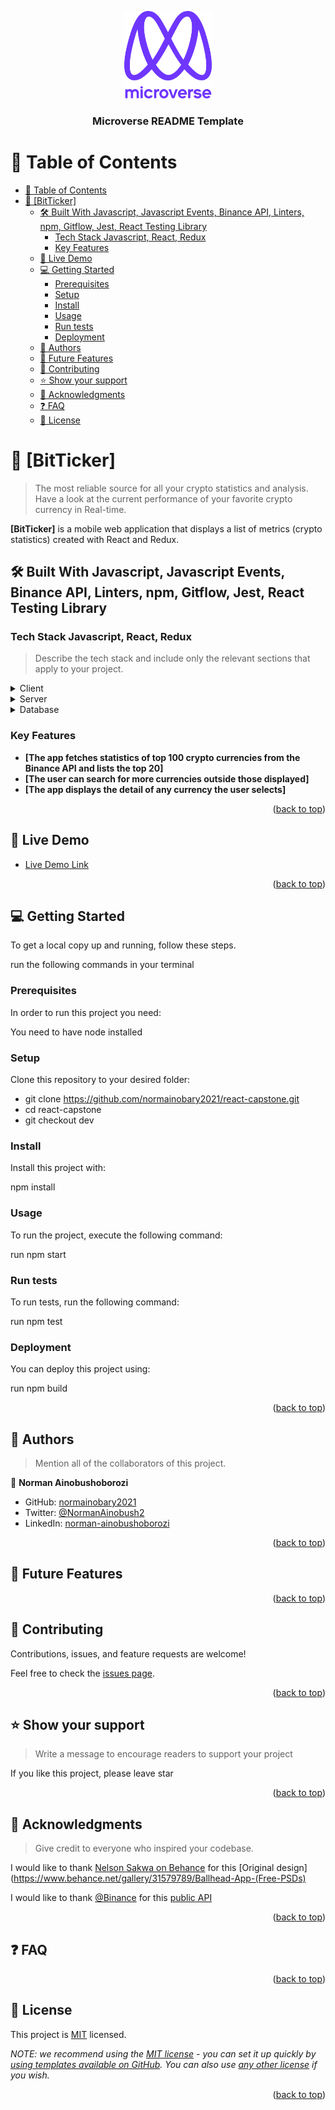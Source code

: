 <a name="readme-top"></a>

<!--
HOW TO USE:
This is an example of how you may give instructions on setting up your project locally.

Modify this file to match your project and remove sections that don't apply.

REQUIRED SECTIONS:
- Table of Contents
- About the Project
  - Built With
  - Live Demo
- Getting Started
- Authors
- Future Features
- Contributing
- Show your support
- Acknowledgements
- License

After you're finished please remove all the comments and instructions!
-->

<div align="center">

  <img src="murple_logo.png" alt="logo" width="140"  height="auto" />
  <br/>

  <h3><b>Microverse README Template</b></h3>

</div>

<!-- TABLE OF CONTENTS -->

# 📗 Table of Contents

- [📗 Table of Contents](#-table-of-contents)
- [📖 \[BitTicker\] ](#-bitticker-)
  - [🛠 Built With Javascript, Javascript Events, Binance API, Linters, npm, Gitflow, Jest, React Testing Library](#-built-with-javascript-javascript-events-binance-api-linters-npm-gitflow-jest-react-testing-library)
    - [Tech Stack Javascript, React, Redux](#tech-stack-javascript-react-redux)
    - [Key Features ](#key-features-)
  - [🚀 Live Demo ](#-live-demo-)
  - [💻 Getting Started ](#-getting-started-)
    - [Prerequisites](#prerequisites)
    - [Setup](#setup)
    - [Install](#install)
    - [Usage](#usage)
    - [Run tests](#run-tests)
    - [Deployment](#deployment)
  - [👥 Authors ](#-authors-)
  - [🔭 Future Features ](#-future-features-)
  - [🤝 Contributing ](#-contributing-)
  - [⭐️ Show your support ](#️-show-your-support-)
  - [🙏 Acknowledgments ](#-acknowledgments-)
  - [❓ FAQ ](#-faq-)
  - [📝 License ](#-license-)

<!-- PROJECT DESCRIPTION -->

# 📖 [BitTicker] <a name="about-project"></a>

> The most reliable source for all your crypto statistics and analysis. Have a look at the current performance of your favorite crypto currency in Real-time.

**[BitTicker]** is a mobile web application that displays a list of metrics (crypto statistics) created with React and Redux.

## 🛠 Built With <a name="built-with">Javascript, Javascript Events, Binance API, Linters, npm, Gitflow, Jest, React Testing Library</a>

### Tech Stack <a name="tech-stack">Javascript, React, Redux</a>

> Describe the tech stack and include only the relevant sections that apply to your project.

<details>
  <summary>Client</summary>
  <ul>
    <li><a href="https://reactjs.org/">React.js</a></li>
    <li><a href="https://redux.js.org/">Redux.js</a></li>
  </ul>
</details>

<details>
  <summary>Server</summary>
  <ul>
    <li><a href="https://nodejs.org/">Node.js</a></li>
  </ul>
</details>

<details>
<summary>Database</summary>
  <ul>
  </ul>
</details>

<!-- Features -->

### Key Features <a name="key-features"></a>

- **[The app fetches statistics of top 100 crypto currencies from the Binance API and lists the top 20]**
- **[The user can search for more currencies outside those displayed]**
- **[The app displays the detail of any currency the user selects]**

<p align="right">(<a href="#readme-top">back to top</a>)</p>

<!-- LIVE DEMO -->

## 🚀 Live Demo <a name="live-demo"></a>

- [Live Demo Link]()

<p align="right">(<a href="#readme-top">back to top</a>)</p>

<!-- GETTING STARTED -->

## 💻 Getting Started <a name="getting-started"></a>

To get a local copy up and running, follow these steps.

run the following commands in your terminal

### Prerequisites

In order to run this project you need:

You need to have node installed

### Setup

Clone this repository to your desired folder:

- git clone https://github.com/normainobary2021/react-capstone.git
- cd react-capstone
- git checkout dev

### Install

Install this project with:

npm install

### Usage

To run the project, execute the following command:

run npm start

### Run tests

To run tests, run the following command:

run npm test

### Deployment

You can deploy this project using:

run npm build

<p align="right">(<a href="#readme-top">back to top</a>)</p>

<!-- AUTHORS -->

## 👥 Authors <a name="authors"></a>

> Mention all of the collaborators of this project.

👤 **Norman Ainobushoborozi**

- GitHub: [normainobary2021](https://github.com/normainobary2021)
- Twitter: [@NormanAinobush2](twitter.com/NormanAinobush2)
- LinkedIn: [norman-ainobushoborozi](https://www.linkedin.com/in/norman-ainobushoborozi)

<p align="right">(<a href="#readme-top">back to top</a>)</p>

<!-- FUTURE FEATURES -->

## 🔭 Future Features <a name="future-features"></a>


<p align="right">(<a href="#readme-top">back to top</a>)</p>

<!-- CONTRIBUTING -->

## 🤝 Contributing <a name="contributing"></a>

Contributions, issues, and feature requests are welcome!

Feel free to check the [issues page](https://github.com/normainobary2021/react-capstone/issues).

<p align="right">(<a href="#readme-top">back to top</a>)</p>

<!-- SUPPORT -->

## ⭐️ Show your support <a name="support"></a>

> Write a message to encourage readers to support your project

If you like this project, please leave star

<p align="right">(<a href="#readme-top">back to top</a>)</p>

<!-- ACKNOWLEDGEMENTS -->

## 🙏 Acknowledgments <a name="acknowledgements"></a>

> Give credit to everyone who inspired your codebase.

I would like to thank [Nelson Sakwa on Behance](https://www.behance.net/sakwadesignstudio) for this [Original design](https://www.behance.net/gallery/31579789/Ballhead-App-(Free-PSDs)

I would like to thank [@Binance](https://github.com/binance) for this [public API](https://github.com/binance/binance-spot-api-docs/blob/master/rest-api.md) 

<p align="right">(<a href="#readme-top">back to top</a>)</p>

<!-- FAQ (optional) -->

## ❓ FAQ <a name="faq"></a>


<p align="right">(<a href="#readme-top">back to top</a>)</p>

<!-- LICENSE -->

## 📝 License <a name="license"></a>

This project is [MIT](./LICENSE) licensed.

_NOTE: we recommend using the [MIT license](https://choosealicense.com/licenses/mit/) - you can set it up quickly by [using templates available on GitHub](https://docs.github.com/en/communities/setting-up-your-project-for-healthy-contributions/adding-a-license-to-a-repository). You can also use [any other license](https://choosealicense.com/licenses/) if you wish._

<p align="right">(<a href="#readme-top">back to top</a>)</p>
